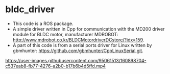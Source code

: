 # bldc_driver
- This code is a ROS package.
- A simple driver written in Cpp for communication with the MD200 driver module for BLDC motor, manufacturer MDROBOT: http://www.mdrobot.co.kr/BLDCMotordriverDCstore/?idx=159.
- A part of this code is from a serial ports driver for Linux written by gbmhunter: https://github.com/gbmhunter/CppLinuxSerial.git.

https://user-images.githubusercontent.com/95061513/160898704-c537eab8-fb77-4276-a2b0-b17b6b4d5ffd.mp4

